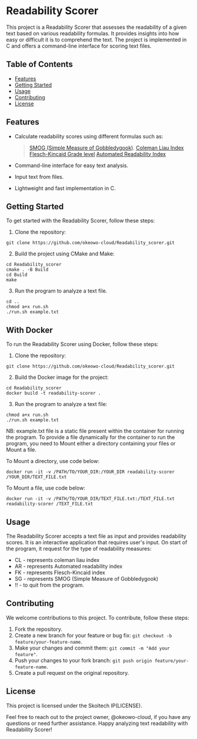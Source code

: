 # Readability Scorer

This project is a Readability Scorer that assesses the readability of a given text based on various readability formulas. It provides insights into how easy or difficult it is to comprehend the text. The project is implemented in C and offers a command-line interface for scoring text files.

## Table of Contents
- [Features](#features)
- [Getting Started](#getting-started)
- [Usage](#usage)
- [Contributing](#contributing)
- [License](#license)

## Features

- Calculate readability scores using different formulas such as:
	> [SMOG (Simple Measure of Gobbledygook)](https://en.wikipedia.org/wiki/SMOG).
	> [Coleman Liau Index](https://en.wikipedia.org/wiki/Coleman%E2%80%93Liau_index)
	> [Flesch-Kincaid Grade level](https://en.wikipedia.org/wiki/Flesch%E2%80%93Kincaid_readability_tests)
	> [Automated Readability Index](https://en.wikipedia.org/wiki/Automated_readability_index)

- Command-line interface for easy text analysis.
- Input text from files.
- Lightweight and fast implementation in C.

## Getting Started

To get started with the Readability Scorer, follow these steps:

1. Clone the repository:
```
git clone https://github.com/okeowo-cloud/Readability_scorer.git
```

2. Build the project using CMake and Make:
```
cd Readability_scorer
cmake . -B Build
cd Build
make
```

3. Run the program to analyze a text file.
```
cd ..
chmod a+x run.sh
./run.sh example.txt
```

## With Docker
To run the Readability Scorer using Docker, follow these steps:

1. Clone the repository:
```
git clone https://github.com/okeowo-cloud/Readability_scorer.git
```

2. Build the Docker image for the project:
```
cd Readability_scorer
docker build -t readability-scorer .
```

3. Run the program to analyze a text file:
```
chmod a+x run.sh
./run.sh example.txt
```
NB: example.txt file is a static file present within the container for running the program.
To provide a file dynamically for the container to run the program, you need to Mount either a directory containing your files or Mount a file.

To Mount a directory, use code below:
```
docker run -it -v /PATH/TO/YOUR_DIR:/YOUR_DIR readability-scorer /YOUR_DIR/TEXT_FILE.txt
```

To Mount a file, use code below:
```
docker run -it -v /PATH/TO/YOUR_DIR/TEXT_FILE.txt:/TEXT_FILE.txt readability-scorer /TEXT_FILE.txt
```

## Usage

The Readability Scorer accepts a text file as input and provides readability scores. It is an interactive application that requires user's input.
On start of the program, it request for the type of readability measures:
- CL - represents coleman liau index
- AR - represents Automated readability index
- FK - represents Flesch-Kincaid index
- SG - represents SMOG (Simple Measure of Gobbledygook)
- !! - to quit from the program.

## Contributing

We welcome contributions to this project. To contribute, follow these steps:

1. Fork the repository.
2. Create a new branch for your feature or bug fix: `git checkout -b feature/your-feature-name`.
3. Make your changes and commit them: `git commit -m "Add your feature"`.
4. Push your changes to your fork branch: `git push origin feature/your-feature-name`.
5. Create a pull request on the original repository.

## License

This project is licensed under the Skoltech IP(LICENSE).

Feel free to reach out to the project owner, @okeowo-cloud, if you have any questions or need further assistance.
Happy analyzing text readability with Readability Scorer!

